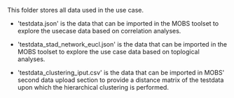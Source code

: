 This folder stores all data used in the use case.

- 'testdata.json'
is the data that can be imported in the MOBS toolset to explore the usecase data based on correlation analyses. 

- 'testdata_stad_network_eucl.json'
is the data that can be imported in the MOBS toolset to explore the use case data based on toplogical analyses. 

- 'testdata_clustering_iput.csv'
is the data that can be imported in MOBS' second data upload section to provide a distance matrix of the testdata upon which the hierarchical clustering is performed.


